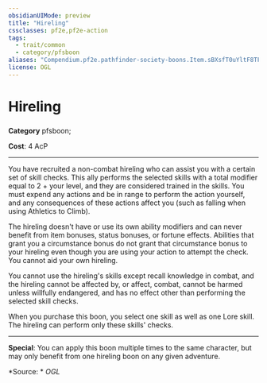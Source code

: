 ```yaml
---
obsidianUIMode: preview
title: "Hireling"
cssclasses: pf2e,pf2e-action
tags:
  - trait/common
  - category/pfsboon
aliases: "Compendium.pf2e.pathfinder-society-boons.Item.sBXsfT0uYltF8TFE"
license: OGL
---
```

# Hireling

### 

**Category** pfsboon; 




**Cost**: 4 AcP

* * *

You have recruited a non-combat hireling who can assist you with a certain set of skill checks. This ally performs the selected skills with a total modifier equal to 2 + your level, and they are considered trained in the skills. You must expend any actions and be in range to perform the action yourself, and any consequences of these actions affect you (such as falling when using Athletics to Climb).

The hireling doesn't have or use its own ability modifiers and can never benefit from item bonuses, status bonuses, or fortune effects. Abilities that grant you a circumstance bonus do not grant that circumstance bonus to your hireling even though you are using your action to attempt the check. You cannot aid your own hireling.

You cannot use the hireling's skills except recall knowledge in combat, and the hireling cannot be affected by, or affect, combat, cannot be harmed unless willfully endangered, and has no effect other than performing the selected skill checks.

When you purchase this boon, you select one skill as well as one Lore skill. The hireling can perform only these skills' checks.

* * *

**Special**: You can apply this boon multiple times to the same character, but may only benefit from one hireling boon on any given adventure.

*Source: *
*OGL*